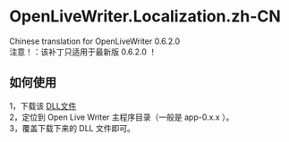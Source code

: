 # OpenLiveWriter.Localization.zh-CN
Chinese translation for OpenLiveWriter 0.6.2.0  
注意！：该补丁只适用于最新版 0.6.2.0 ！

## 如何使用
1，下载该 [DLL文件](https://github.com/LiarOnce/OpenLiveWriter.Localization.zh-CN/raw/master/OpenLiveWriter.Localization.dll)  
2，定位到 Open Live Writer 主程序目录（一般是 app-0.x.x ）。  
3，覆盖下载下来的 DLL 文件即可。
